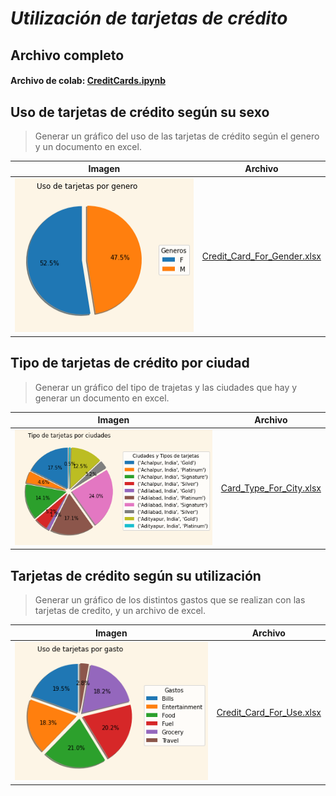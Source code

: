 # _**Utilización de tarjetas de crédito**_

## Archivo completo
#### Archivo de colab: [CreditCards.ipynb](CreditCards.ipynb)

## Uso de tarjetas de crédito según su sexo
> Generar un gráfico del uso de las tarjetas de crédito según el genero y un documento en excel.

Imagen | Archivo
------------ | -------------
![Uso de las tarjetas de credito por sexo](Credit_Card_For_Gender.png) | [Credit_Card_For_Gender.xlsx](Credit_Card_For_Gender.xlsx)

## Tipo de tarjetas de crédito por ciudad
> Generar un gráfico del tipo de trajetas y las ciudades que hay y generar un documento en excel.

Imagen | Archivo
------------ | -------------
![Tipo de tarjetas por ciudad](Card_Type_For_City.png) | [Card_Type_For_City.xlsx](Card_Type_For_City.xlsx)

## Tarjetas de crédito según su utilización
> Generar un gráfico de los distintos gastos que se realizan con las tarjetas de credito, y un archivo de excel.

Imagen | Archivo
------------ | -------------
![Uso de las tarjetas de credito por sexo](Credit_Card_For_Use.png) | [Credit_Card_For_Use.xlsx](Credit_Card_For_Use.xlsx)
